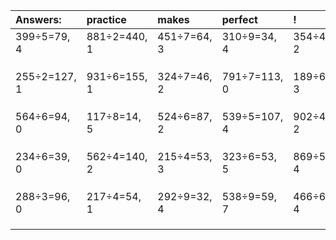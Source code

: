 | Answers: | practice | makes | perfect | ! |
| :--- | :--- | :--- | :--- | :--- |
| 399÷5=79, 4 | 881÷2=440, 1 | 451÷7=64, 3 | 310÷9=34, 4 | 354÷4=88, 2 | 
|   |   |   |   |   | 
|   |   |   |   |   | 
|   |   |   |   |   | 
| 255÷2=127, 1 | 931÷6=155, 1 | 324÷7=46, 2 | 791÷7=113, 0 | 189÷6=31, 3 | 
|   |   |   |   |   | 
|   |   |   |   |   | 
|   |   |   |   |   | 
| 564÷6=94, 0 | 117÷8=14, 5 | 524÷6=87, 2 | 539÷5=107, 4 | 902÷4=225, 2 | 
|   |   |   |   |   | 
|   |   |   |   |   | 
|   |   |   |   |   | 
| 234÷6=39, 0 | 562÷4=140, 2 | 215÷4=53, 3 | 323÷6=53, 5 | 869÷5=173, 4 | 
|   |   |   |   |   | 
|   |   |   |   |   | 
|   |   |   |   |   | 
| 288÷3=96, 0 | 217÷4=54, 1 | 292÷9=32, 4 | 538÷9=59, 7 | 466÷6=77, 4 | 
|   |   |   |   |   | 
|   |   |   |   |   | 
|   |   |   |   |   | 
